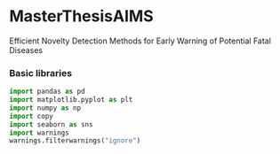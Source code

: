 # MasterThesisAIMS
Efficient Novelty Detection Methods for Early Warning of Potential Fatal Diseases

### Basic libraries

```python
import pandas as pd
import matplotlib.pyplot as plt 
import numpy as np
import copy
import seaborn as sns
import warnings
warnings.filterwarnings("ignore")
```

